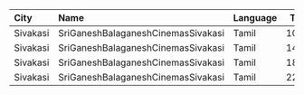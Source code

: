 | City     | Name                               | Language |  Time | Type     | Price | Capacity | Booked |
| :------- | :--------------------------------- | :------- | ----: | :------- | ----: | -------: | -----: |
| Sivakasi | SriGaneshBalaganeshCinemasSivakasi | Tamil    | 10:15 | Platinum |  100₹ |      283 |    141 |
| Sivakasi | SriGaneshBalaganeshCinemasSivakasi | Tamil    | 14:15 | Platinum |  100₹ |      283 |    141 |
| Sivakasi | SriGaneshBalaganeshCinemasSivakasi | Tamil    | 18:15 | Platinum |  100₹ |      283 |    142 |
| Sivakasi | SriGaneshBalaganeshCinemasSivakasi | Tamil    | 22:15 | Platinum |  100₹ |      283 |    141 |